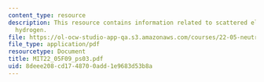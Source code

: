 ```yaml
---
content_type: resource
description: This resource contains information related to scattered elastically from
  hydrogen.
file: https://ol-ocw-studio-app-qa.s3.amazonaws.com/courses/22-05-neutron-science-and-reactor-physics-fall-2009/8deee208cd1748700add1e9683d53b8a_MIT22_05F09_ps03.pdf
file_type: application/pdf
resourcetype: Document
title: MIT22_05F09_ps03.pdf
uid: 8deee208-cd17-4870-0add-1e9683d53b8a
---
```

